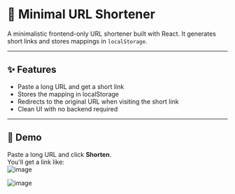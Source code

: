 # 🔗 Minimal URL Shortener

A minimalistic frontend-only URL shortener built with React. It generates short links and stores mappings in `localStorage`.

---

## ✨ Features

- Paste a long URL and get a short link
- Stores the mapping in localStorage
- Redirects to the original URL when visiting the short link
- Clean UI with no backend required

---

## 🧪 Demo

Paste a long URL and click **Shorten**.  
You'll get a link like:  
![image](https://github.com/user-attachments/assets/45edd3fd-9fb1-4614-b799-163e69d54860)

![image](https://github.com/user-attachments/assets/bfd69f55-7f05-4676-97b1-84050c3d5f9b)
